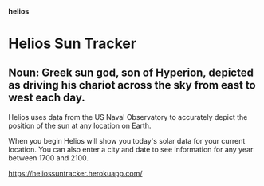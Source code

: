#### helios
# Helios Sun Tracker

## Noun: Greek sun god, son of Hyperion, depicted as driving his chariot across the sky from east to west each day.
Helios uses data from the US Naval Observatory to accurately depict the position of the sun at any location on Earth.

When you begin Helios will show you today's solar data for your current location. You can also enter a city and date to see information for any year between 1700 and 2100.

https://heliossuntracker.herokuapp.com/
